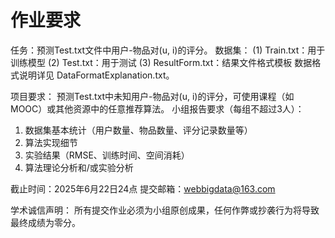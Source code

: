 # 作业要求

任务：预测Test.txt文件中用户-物品对(u, i)的评分。
数据集：
(1) Train.txt：用于训练模型
(2) Test.txt：用于测试
(3) ResultForm.txt：结果文件格式模板
数据格式说明详见 DataFormatExplanation.txt。

项目要求：
预测Test.txt中未知用户-物品对(u, i)的评分，可使用课程（如MOOC）或其他资源中的任意推荐算法。
小组报告要求（每组不超过3人）：

1. 数据集基本统计（用户数量、物品数量、评分记录数量等）
2. 算法实现细节
3. 实验结果（RMSE、训练时间、空间消耗）
4. 算法理论分析和/或实验分析

截止时间：2025年6月22日24点
提交邮箱：webbigdata@163.com

学术诚信声明：
所有提交作业必须为小组原创成果，任何作弊或抄袭行为将导致最终成绩为零分。

